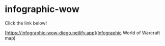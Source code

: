 # infographic-wow

Click the link below! 

[https://infographic-wow-diego.netlify.app](Infographic World of Warcraft map)
